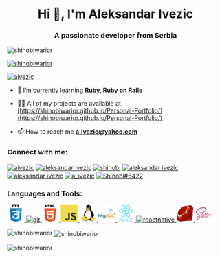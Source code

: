 <h1 align="center">Hi 👋, I'm Aleksandar Ivezic</h1>
<h3 align="center">A passionate developer from Serbia</h3>

<p align="left"> <img src="https://komarev.com/ghpvc/?username=shinobiwarior&label=Profile%20views&color=0e75b6&style=flat" alt="shinobiwarior" /> </p>

<p align="left"> <a href="https://github.com/ryo-ma/github-profile-trophy"><img src="https://github-profile-trophy.vercel.app/?username=shinobiwarior" alt="shinobiwarior" /></a> </p>

<p align="left"> <a href="https://twitter.com/aivezic" target="blank"><img src="https://img.shields.io/twitter/follow/aivezic?logo=twitter&style=for-the-badge" alt="aivezic" /></a> </p>

- 🌱 I’m currently learning **Ruby, Ruby on Rails**

- 👨‍💻 All of my projects are available at [https://shinobiwarior.github.io/Personal-Portfolio/](https://shinobiwarior.github.io/Personal-Portfolio/)

- 📫 How to reach me **a.ivezic@yahoo.com**

<h3 align="left">Connect with me:</h3>
<p align="left">
<a href="https://twitter.com/aivezic" target="blank"><img align="center" src="https://raw.githubusercontent.com/rahuldkjain/github-profile-readme-generator/neutral-icons/src/images/icons/Social/twitter.svg" alt="aivezic" height="30" width="40" /></a>
<a href="https://linkedin.com/in/aleksandar ivezic" target="blank"><img align="center" src="https://raw.githubusercontent.com/rahuldkjain/github-profile-readme-generator/neutral-icons/src/images/icons/Social/linked-in-alt.svg" alt="aleksandar ivezic" height="30" width="40" /></a>
<a href="https://stackoverflow.com/users/shinobi" target="blank"><img align="center" src="https://raw.githubusercontent.com/rahuldkjain/github-profile-readme-generator/neutral-icons/src/images/icons/Social/stack-overflow.svg" alt="shinobi" height="30" width="40" /></a>
<a href="https://fb.com/aleksandar ivezic" target="blank"><img align="center" src="https://raw.githubusercontent.com/rahuldkjain/github-profile-readme-generator/neutral-icons/src/images/icons/Social/facebook.svg" alt="aleksandar ivezic" height="30" width="40" /></a>
<a href="https://instagram.com/aleksandar ivezic" target="blank"><img align="center" src="https://raw.githubusercontent.com/rahuldkjain/github-profile-readme-generator/neutral-icons/src/images/icons/Social/instagram.svg" alt="aleksandar ivezic" height="30" width="40" /></a>
<a href="https://www.hackerrank.com/a_ivezic" target="blank"><img align="center" src="https://raw.githubusercontent.com/rahuldkjain/github-profile-readme-generator/neutral-icons/src/images/icons/Social/hackerrank.svg" alt="a_ivezic" height="30" width="40" /></a>
<a href="https://discord.gg/Shinobi#6422" target="blank"><img align="center" src="https://raw.githubusercontent.com/rahuldkjain/github-profile-readme-generator/neutral-icons/src/images/icons/Social/discord.svg" alt="Shinobi#6422" height="30" width="40" /></a>
</p>

<h3 align="left">Languages and Tools:</h3>
<p align="left"> <a href="https://www.w3schools.com/css/" target="_blank"> <img src="https://raw.githubusercontent.com/devicons/devicon/master/icons/css3/css3-original-wordmark.svg" alt="css3" width="40" height="40"/> </a> <a href="https://git-scm.com/" target="_blank"> <img src="https://www.vectorlogo.zone/logos/git-scm/git-scm-icon.svg" alt="git" width="40" height="40"/> </a> <a href="https://www.w3.org/html/" target="_blank"> <img src="https://raw.githubusercontent.com/devicons/devicon/master/icons/html5/html5-original-wordmark.svg" alt="html5" width="40" height="40"/> </a> <a href="https://developer.mozilla.org/en-US/docs/Web/JavaScript" target="_blank"> <img src="https://raw.githubusercontent.com/devicons/devicon/master/icons/javascript/javascript-original.svg" alt="javascript" width="40" height="40"/> </a> <a href="https://www.linux.org/" target="_blank"> <img src="https://raw.githubusercontent.com/devicons/devicon/master/icons/linux/linux-original.svg" alt="linux" width="40" height="40"/> </a> <a href="https://www.mysql.com/" target="_blank"> <img src="https://raw.githubusercontent.com/devicons/devicon/master/icons/mysql/mysql-original-wordmark.svg" alt="mysql" width="40" height="40"/> </a> <a href="https://reactjs.org/" target="_blank"> <img src="https://raw.githubusercontent.com/devicons/devicon/master/icons/react/react-original-wordmark.svg" alt="react" width="40" height="40"/> </a> <a href="https://reactnative.dev/" target="_blank"> <img src="https://reactnative.dev/img/header_logo.svg" alt="reactnative" width="40" height="40"/> </a> <a href="https://www.ruby-lang.org/en/" target="_blank"> <img src="https://raw.githubusercontent.com/devicons/devicon/master/icons/ruby/ruby-original.svg" alt="ruby" width="40" height="40"/> </a> <a href="https://sass-lang.com" target="_blank"> <img src="https://raw.githubusercontent.com/devicons/devicon/master/icons/sass/sass-original.svg" alt="sass" width="40" height="40"/> </a> </p>

<p><img align="left" src="https://github-readme-stats.vercel.app/api/top-langs?username=shinobiwarior&show_icons=true&locale=en&layout=compact&theme=tokyonight" alt="shinobiwarior" /></p>

<p>&nbsp;<img align="center" src="https://github-readme-stats.vercel.app/api?username=shinobiwarior&show_icons=true&locale=en&theme=tokyonight" alt="shinobiwarior" /></p>

<p><img align="center" src="https://github-readme-streak-stats.herokuapp.com/?user=shinobiwarior&theme=tokyonight" alt="shinobiwarior" /></p>

